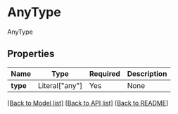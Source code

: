 # AnyType

AnyType

## Properties
Name | Type | Required | Description |
------------ | ------------- | ------------- | ------------- |
**type** | Literal["any"] | Yes | None |


[[Back to Model list]](../../README.md#documentation-for-models) [[Back to API list]](../../README.md#documentation-for-api-endpoints) [[Back to README]](../../README.md)
